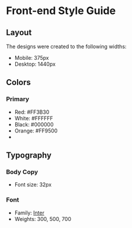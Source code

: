 # Front-end Style Guide

## Layout

The designs were created to the following widths:

- Mobile: 375px
- Desktop: 1440px

## Colors

### Primary

- Red: #FF3B30
- White: #FFFFFF
- Black: #000000
- Orange: #FF9500
-

## Typography

### Body Copy

- Font size: 32px

### Font

- Family: [Inter](https://fonts.google.com/specimen/Inter)
- Weights: 300, 500, 700
